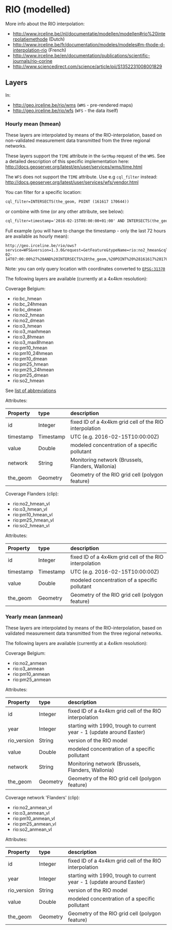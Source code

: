 # RIO (modelled)
More info about the RIO interpolation:
* http://www.irceline.be//nl/documentatie/modellen/modellen#rio%20interpolatiemethode (Dutch)
* http://www.irceline.be/fr/documentation/modeles/modeles#m-thode-d-interpolation-rio (French)
* http://www.irceline.be/en/documentation/publications/scientific-journals/rio-corine
* http://www.sciencedirect.com/science/article/pii/S1352231008001829

## Layers
In:
* http://geo.irceline.be/rio/wms (`WMS` - pre-rendered maps)
* http://geo.irceline.be/rio/wfs (`WFS` - the data itself)

### Hourly mean (hmean)
These layers are interpolated by means of the RIO-interpolation, based on non-validated measurement data transmitted from the three regional networks.

These layers support the `TIME` attribute in the `GetMap` request of the `WMS`. See a detailed description of this specific implementation here:
http://docs.geoserver.org/latest/en/user/services/wms/time.html

The `WFS` does not support the `TIME` attribute. Use e.g `cql_filter` instead:
http://docs.geoserver.org/latest/user/services/wfs/vendor.html

You can filter for a specific location:
```xml
cql_filter=INTERSECTS(the_geom, POINT (161617 170644))
```
or combine with time (or any other attribute, see below):
```xml
cql_filter=timestamp='2016-02-15T08:00:00+01:00' AND INTERSECTS(the_geom, POINT (161617 170644))
```
Full example (you will have to change the timestamp - only the last 72 hours are available as hourly mean):
```url
http://geo.irceline.be/rio/ows?service=WFS&version=1.3.0&request=GetFeature&typeName=rio:no2_hmean&cql_filter=timestamp=%272016-02-14T07:00:00%27%20AND%20INTERSECTS%28the_geom,%20POINT%20%28161617%20170644%29%29
```
Note: you can only query location with coordinates converted to [`EPSG:31370`](http://spatialreference.org/ref/epsg/belge-1972-belgian-lambert-72/)

The following layers are available (currently at a 4x4km resolution):

Coverage Belgium:
* rio:bc_hmean
* rio:bc_24hmean
* rio:bc_dmean
* rio:no2_hmean
* rio:no2_dmean
* rio:o3_hmean
* rio:o3_maxhmean
* rio:o3_8hmean
* rio:o3_max8hmean
* rio:pm10_hmean
* rio:pm10_24hmean
* rio:pm10_dmean
* rio:pm25_hmean
* rio:pm25_24hmean
* rio:pm25_dmean
* rio:so2_hmean

See [list of abbreviations](../readme.md#abbreviations)

Attributes:

| Property  | type      | description                                            |
|:----------|:----------|:-------------------------------------------------------|
| id        | Integer   | fixed ID of a 4x4km grid cell of the RIO interpolation |
| timestamp | Timestamp | UTC (e.g. 2016-02-15T10:00:00Z)                        |
| value     | Double    | modeled concentration of a specific pollutant          |
| network   | String    | Monitoring network (Brussels, Flanders, Wallonia)      |
| the_geom  | Geometry  | Geometry of the RIO grid cell (polygon feature)        |

Coverage Flanders (clip):
* rio:no2_hmean_vl
* rio:o3_hmean_vl
* rio:pm10_hmean_vl
* rio:pm25_hmean_vl
* rio:so2_hmean_vl

Attributes:

| Property  | type      | description                                            |
|:----------|:----------|:-------------------------------------------------------|
| id        | Integer   | fixed ID of a 4x4km grid cell of the RIO interpolation |
| timestamp | Timestamp | UTC (e.g. 2016-02-15T10:00:00Z)                        |
| value     | Double    | modeled concentration of a specific pollutant          |
| the_geom  | Geometry  | Geometry of the RIO grid cell (polygon feature)        |

### Yearly mean (anmean)
These layers are interpolated by means of the RIO-interpolation, based on validated measurement data transmitted from the three regional networks.

The following layers are available (currently at a 4x4km resolution):

Coverage Belgium:
* rio:no2_anmean
* rio:o3_anmean
* rio:pm10_anmean
* rio:pm25_anmean

Attributes:

| Property    | type     | description                                                           |
|:------------|:---------|:----------------------------------------------------------------------|
| id          | Integer  | fixed ID of a 4x4km grid cell of the RIO interpolation                |
| year        | Integer  | starting with 1990, trough to current year - 1 (update around Easter) |
| rio_version | String   | version of the RIO model                                              |
| value       | Double   | modeled concentration of a specific pollutant                         |
| network     | String   | Monitoring network (Brussels, Flanders, Wallonia)                     |
| the_geom    | Geometry | Geometry of the RIO grid cell (polygon feature)                       |

Coverage network 'Flanders' (clip):
* rio:no2_anmean_vl
* rio:o3_anmean_vl
* rio:pm10_anmean_vl
* rio:pm25_anmean_vl
* rio:so2_anmean_vl

Attributes:

| Property    | type     | description                                                           |
|:------------|:---------|:----------------------------------------------------------------------|
| id          | Integer  | fixed ID of a 4x4km grid cell of the RIO interpolation                |
| year        | Integer  | starting with 1990, trough to current year - 1 (update around Easter) |
| rio_version | String   | version of the RIO model                                              |
| value       | Double   | modeled concentration of a specific pollutant                         |
| the_geom    | Geometry | Geometry of the RIO grid cell (polygon feature)                       |
